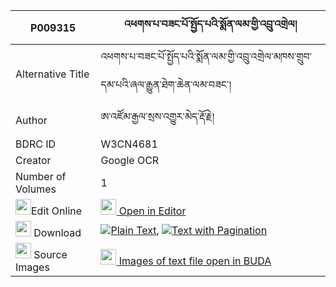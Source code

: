 |P009315|འཕགས་པ་བཟང་པོ་སྤྱོད་པའི་སྨོན་ལམ་གྱི་འབྲུ་འགྲེལ། 
| --- | --- 
|Alternative Title |འཕགས་པ་བཟང་པོ་སྤྱོད་པའི་སྨོན་ལམ་གྱི་འབྲུ་འགྲེལ་མཁས་གྲུབ་དམ་པའི་ཞལ་རྒྱུན་ཐེག་ཆེན་ལམ་བཟང་།
|Author| ཨ་འཛོམ་རྒྱལ་སྲས་འགྱུར་མེད་རྡོ་རྗེ།
|BDRC ID | W3CN4681
|Creator | Google OCR
|Number of Volumes| 1
|<img width="25" src="https://img.icons8.com/color/25/000000/edit-property.png">Edit Online| [<img width="25" src="https://avatars.githubusercontent.com/u/45091458?s=200&v=4"> Open in Editor](http://editor.openpecha.org/P009315)
|<img width="25" src="https://img.icons8.com/fluent/48/000000/download-2.png"/>  Download | [![](https://img.icons8.com/color/20/000000/txt.png)Plain Text](https://github.com/Openpecha/P009315/releases/download/v1/pakpa_zangpo_chopa_i_monlam_gy_plain_P009315.zip), [![](https://img.icons8.com/color/20/000000/txt.png)Text with Pagination](https://github.com/Openpecha/P009315/releases/download/v1/pakpa_zangpo_chopa_i_monlam_gy_pages_P009315.zip)
|<img width="25" src="https://img.icons8.com/plasticine/100/000000/pictures-folder.png"/>  Source Images | [<img width="25" src="https://library.bdrc.io/icons/BUDA-small.svg"> Images of text file open in BUDA](https://library.bdrc.io/show/bdr:W3CN4681)